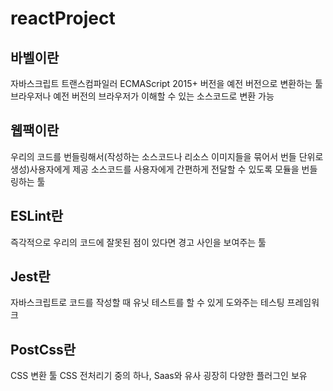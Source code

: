 # reactProject

## 바벨이란

자바스크립트 트랜스컴파일러
ECMAScript 2015+ 버전을 예전 버전으로 변환하는 툴
브라우저나 예전 버전의 브라우저가 이해할 수 있는 소스코드로 변환 가능

## 웹팩이란

우리의 코드를 번들링해서(작성하는 소스코드나 리소스 이미지들을 묶어서 번들 단위로 생성)사용자에게 제공
소스코드를 사용자에게 간편하게 전달할 수 있도록 모듈을 번들링하는 툴

## ESLint란

즉각적으로 우리의 코드에 잘못된 점이 있다면 경고 사인을 보여주는 툴

## Jest란

자바스크립트로 코드를 작성할 때 유닛 테스트를 할 수 있게 도와주는 테스팅 프레임워크

## PostCss란

CSS 변환 툴
CSS 전처리기 중의 하나, Saas와 유사
굉장히 다양한 플러그인 보유
